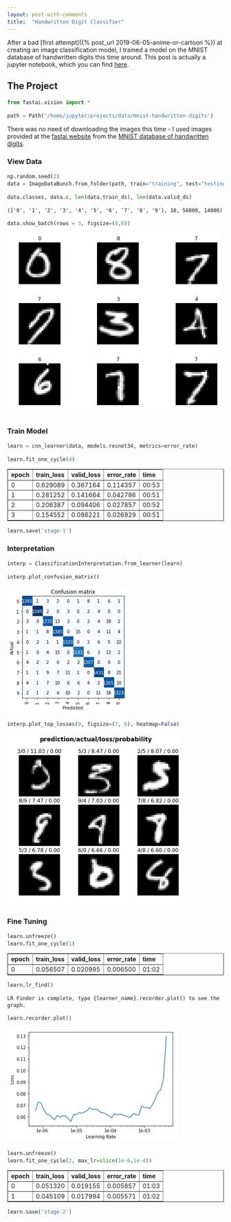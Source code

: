 ```yaml
---
layout: post-with-comments
title:  "Handwritten Digit Classifier"
---
```


After a bad [first attempt]({% post_url 2019-06-05-anime-or-cartoon %}) at creating an image classification model, I trained a model on the MNIST database of handwritten digits this time around. This post is actually a jupyter notebook, which you can find [here](https://github.com/akshathkothari/akshathkothari.github.io/tree/master/_jupyter).

## The Project


```python
from fastai.vision import *
```


```python
path = Path('/home/jupyter/projects/data/mnist-handwritten-digits')
```

There was no need of downloading the images this time - I used images provided at the [fastai website](https://course.fast.ai/datasets) from the [MNIST database of handwritten digits](http://yann.lecun.com/exdb/mnist/).

### View Data


```python
np.random.seed(2)
data = ImageDataBunch.from_folder(path, train="training", test="testing", valid_pct=0.2, ds_tfms=get_transforms(do_flip=False), size=24).normalize(mnist_stats)
```


```python
data.classes, data.c, len(data.train_ds), len(data.valid_ds)
```




    (['0', '1', '2', '3', '4', '5', '6', '7', '8', '9'], 10, 56000, 14000)




```python
data.show_batch(rows = 3, figsize=(8,6))
```


![png](/assets/images/handwritten-digit-classifier_1.png)


### Train Model


```python
learn = cnn_learner(data, models.resnet34, metrics=error_rate)
```


```python
learn.fit_one_cycle(4)
```


<table border="1" class="dataframe">
  <thead>
    <tr style="text-align: left;">
      <th>epoch</th>
      <th>train_loss</th>
      <th>valid_loss</th>
      <th>error_rate</th>
      <th>time</th>
    </tr>
  </thead>
  <tbody>
    <tr>
      <td>0</td>
      <td>0.629089</td>
      <td>0.367164</td>
      <td>0.114357</td>
      <td>00:53</td>
    </tr>
    <tr>
      <td>1</td>
      <td>0.281252</td>
      <td>0.141664</td>
      <td>0.042786</td>
      <td>00:51</td>
    </tr>
    <tr>
      <td>2</td>
      <td>0.206387</td>
      <td>0.094406</td>
      <td>0.027857</td>
      <td>00:52</td>
    </tr>
    <tr>
      <td>3</td>
      <td>0.154552</td>
      <td>0.086221</td>
      <td>0.026929</td>
      <td>00:51</td>
    </tr>
  </tbody>
</table>



```python
learn.save('stage-1')
```

### Interpretation


```python
interp = ClassificationInterpretation.from_learner(learn)
```


```python
interp.plot_confusion_matrix()
```


![png](/assets/images/handwritten-digit-classifier_2.png)



```python
interp.plot_top_losses(9, figsize=(7, 6), heatmap=False)
```


![png](/assets/images/handwritten-digit-classifier_3.png)


### Fine Tuning


```python
learn.unfreeze()
learn.fit_one_cycle(1)
```


<table border="1" class="dataframe">
  <thead>
    <tr style="text-align: left;">
      <th>epoch</th>
      <th>train_loss</th>
      <th>valid_loss</th>
      <th>error_rate</th>
      <th>time</th>
    </tr>
  </thead>
  <tbody>
    <tr>
      <td>0</td>
      <td>0.056507</td>
      <td>0.020995</td>
      <td>0.006500</td>
      <td>01:02</td>
    </tr>
  </tbody>
</table>



```python
learn.lr_find()
```





    LR Finder is complete, type {learner_name}.recorder.plot() to see the graph.



```python
learn.recorder.plot()
```


![png](/assets/images/handwritten-digit-classifier_4.png)



```python
learn.unfreeze()
learn.fit_one_cycle(2, max_lr=slice(1e-6,1e-4))
```


<table border="1" class="dataframe">
  <thead>
    <tr style="text-align: left;">
      <th>epoch</th>
      <th>train_loss</th>
      <th>valid_loss</th>
      <th>error_rate</th>
      <th>time</th>
    </tr>
  </thead>
  <tbody>
    <tr>
      <td>0</td>
      <td>0.051320</td>
      <td>0.019155</td>
      <td>0.005857</td>
      <td>01:03</td>
    </tr>
    <tr>
      <td>1</td>
      <td>0.045109</td>
      <td>0.017994</td>
      <td>0.005571</td>
      <td>01:02</td>
    </tr>
  </tbody>
</table>



```python
learn.save('stage-2')
```
